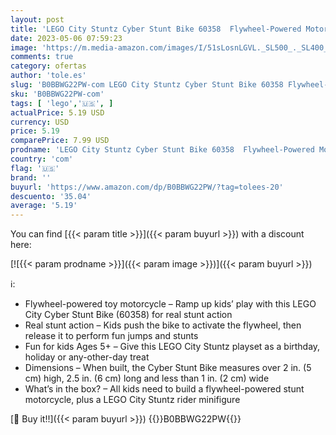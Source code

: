 ```yaml
---
layout: post
title: 'LEGO City Stuntz Cyber Stunt Bike 60358  Flywheel-Powered Motorbike Toy to Perform Jumps and Tricks  Action Toys for Boys and Girls Ages 5 Plus  Extension Set'
date: 2023-05-06 07:59:23
image: 'https://m.media-amazon.com/images/I/51sLosnLGVL._SL500_._SL400_.jpg'
comments: true
category: ofertas
author: 'tole.es'
slug: 'B0BBWG22PW-com LEGO City Stuntz Cyber Stunt Bike 60358 Flywheel-Powered...'
sku: 'B0BBWG22PW-com'
tags: [ 'lego','🇺🇸', ]
actualPrice: 5.19 USD
currency: USD
price: 5.19
comparePrice: 7.99 USD
prodname: 'LEGO City Stuntz Cyber Stunt Bike 60358  Flywheel-Powered Motorbike Toy to Perform Jumps and Tricks  Action Toys for Boys and Girls Ages 5 Plus  Extension Set'
country: 'com'
flag: '🇺🇸'
brand: ''
buyurl: 'https://www.amazon.com/dp/B0BBWG22PW/?tag=tolees-20'
descuento: '35.04'
average: '5.19'
---
```


You can find [{{< param title >}}]({{< param buyurl >}}) with a discount here:

[![{{< param prodname >}}]({{< param image >}})]({{< param buyurl >}})

ℹ️:

- Flywheel-powered toy motorcycle – Ramp up kids’ play with this LEGO City Cyber Stunt Bike (60358) for real stunt action
- Real stunt action – Kids push the bike to activate the flywheel, then release it to perform fun jumps and stunts
- Fun for kids Ages 5+ – Give this LEGO City Stuntz playset as a birthday, holiday or any-other-day treat
- Dimensions – When built, the Cyber Stunt Bike measures over 2 in. (5 cm) high, 2.5 in. (6 cm) long and less than 1 in. (2 cm) wide
- What’s in the box? – All kids need to build a flywheel-powered stunt motorcycle, plus a LEGO City Stuntz rider minifigure

[🛒 Buy it!!]({{< param buyurl >}})
{{<world>}}B0BBWG22PW{{</world>}}
